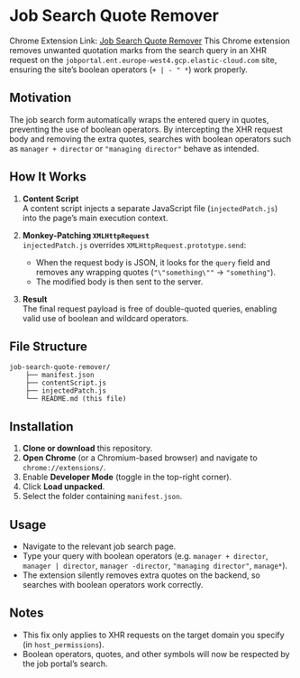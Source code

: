 # Job Search Quote Remover
Chrome Extension Link: [Job Search Quote Remover](https://chromewebstore.google.com/detail/gfdcnenpmkdnhgbmfbnemebmcpoahpon?utm_source=item-share-cp)
This Chrome extension removes unwanted quotation marks from the search query in an XHR request on the `jobportal.ent.europe-west4.gcp.elastic-cloud.com` site, ensuring the site’s boolean operators (`+ | - " *`) work properly.

## Motivation

The job search form automatically wraps the entered query in quotes, preventing the use of boolean operators. By intercepting the XHR request body and removing the extra quotes, searches with boolean operators such as `manager + director` or `"managing director"` behave as intended.

## How It Works

1. **Content Script**  
   A content script injects a separate JavaScript file (`injectedPatch.js`) into the page’s main execution context.

2. **Monkey-Patching `XMLHttpRequest`**  
   `injectedPatch.js` overrides `XMLHttpRequest.prototype.send`:
    - When the request body is JSON, it looks for the `query` field and removes any wrapping quotes (`"\"something\""` → `"something"`).
    - The modified body is then sent to the server.

3. **Result**  
   The final request payload is free of double-quoted queries, enabling valid use of boolean and wildcard operators.

## File Structure
```
job-search-quote-remover/ 
    ├── manifest.json 
    ├── contentScript.js 
    ├── injectedPatch.js 
    └── README.md (this file)
```

## Installation

1. **Clone or download** this repository.
2. **Open Chrome** (or a Chromium-based browser) and navigate to `chrome://extensions/`.
3. Enable **Developer Mode** (toggle in the top-right corner).
4. Click **Load unpacked**.
5. Select the folder containing `manifest.json`.

## Usage

- Navigate to the relevant job search page.
- Type your query with boolean operators (e.g. `manager + director`, `manager | director`, `manager -director`, `"managing director"`, `manage*`).
- The extension silently removes extra quotes on the backend, so searches with boolean operators work correctly.

## Notes

- This fix only applies to XHR requests on the target domain you specify (in `host_permissions`).
- Boolean operators, quotes, and other symbols will now be respected by the job portal’s search.